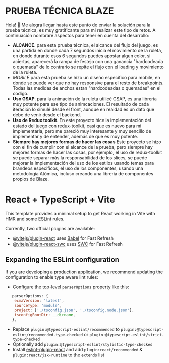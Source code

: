 # PRUEBA TÉCNICA BLAZE

Hola! 👋 Me alegra llegar hasta este punto de enviar la solución para la prueba técnica, es muy gratificante para mi realizar este tipo de retos. A continuación nombraré aspectos para tener en cuenta del desarrollo:

- **ALCANCE**. para esta prueba técnica, el alcance del flujo del juego, es una partida en donde cada 7 segundos inicia el movimiento de la ruleta, en donde durante esos 6 segundos puedes apostar algun color, si aciertas, aparecerá la rampa de festejo con una ganancia "hardcodeada o quemada" de lo contrario se repite el flujo con el loading y movimiento de la ruleta.
- _MOBILE_ para esta prueba se hizo un diseño especifico para mobile, en donde se puede ver que no hay responsive para el resto de breakpoints. Todas las medidas de anchos estan "hardcodeadas o quemadas" en el codigo.
- **Uso GSAP**. para la animación de la ruleta utilicé GSAP, es una libreria muy potente para ese tipo de animcaciones. El resultado de cada iteración lo simulé desde el front, aunque en reaidad es un dato que debe de venir desde el backend.
- **Uso de Redux toolkit**. En este proyecto hice la implementación del estado del juego con redux-toolkit, casi que es nuevo para mi implementarla, pero me pareció muy interesante y muy sencillo de implementar y de entender, además de que es muy potente.
- **Siempre hay mejores formas de hacer las cosas** Este proyecto se hizo con el fin de cumplir con el alcance de la prueba, pero siempre hay mejores formas de hacer las cosas, por ejemplo, el uso de redux-toolkit se puede separar más la responsabilidad de los slices, se puede mejorar la implementación del uso de los estilos usando temas para brandeos especificos,
  el uso de los componentes, usando una metodología Atómica, incluso creando una libreria de componentes propios de Blaze.

# React + TypeScript + Vite

This template provides a minimal setup to get React working in Vite with HMR and some ESLint rules.

Currently, two official plugins are available:

- [@vitejs/plugin-react](https://github.com/vitejs/vite-plugin-react/blob/main/packages/plugin-react/README.md) uses [Babel](https://babeljs.io/) for Fast Refresh
- [@vitejs/plugin-react-swc](https://github.com/vitejs/vite-plugin-react-swc) uses [SWC](https://swc.rs/) for Fast Refresh

## Expanding the ESLint configuration

If you are developing a production application, we recommend updating the configuration to enable type aware lint rules:

- Configure the top-level `parserOptions` property like this:

```js
   parserOptions: {
    ecmaVersion: 'latest',
    sourceType: 'module',
    project: ['./tsconfig.json', './tsconfig.node.json'],
    tsconfigRootDir: __dirname,
   },
```

- Replace `plugin:@typescript-eslint/recommended` to `plugin:@typescript-eslint/recommended-type-checked` or `plugin:@typescript-eslint/strict-type-checked`
- Optionally add `plugin:@typescript-eslint/stylistic-type-checked`
- Install [eslint-plugin-react](https://github.com/jsx-eslint/eslint-plugin-react) and add `plugin:react/recommended` & `plugin:react/jsx-runtime` to the `extends` list
